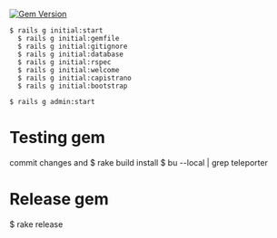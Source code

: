 [![Gem Version](https://badge.fury.io/rb/teleporter.svg)](http://badge.fury.io/rb/teleporter)

```
$ rails g initial:start
  $ rails g initial:gemfile
  $ rails g initial:gitignore
  $ rails g initial:database
  $ rails g initial:rspec
  $ rails g initial:welcome
  $ rails g initial:capistrano
  $ rails g initial:bootstrap

$ rails g admin:start
```
# Testing gem
commit changes and
$ rake build install
$ bu --local | grep teleporter

# Release gem
$ rake release


